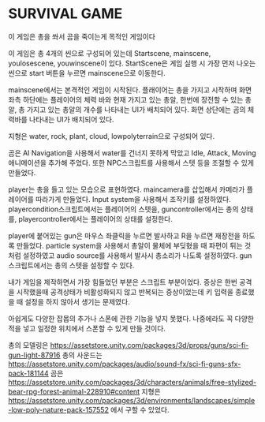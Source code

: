 # SURVIVAL GAME

이 게임은 총을 쏴서 곰을 죽이는게 목적인 게임이다

이 게임은 총 4개의 씬으로 구성되어 있는데 Startscene, mainscene, youlosescene, youwinscene이 있다.
StartScene은 게임 실행 시 가장 먼저 나오는 씬으로 start 버튼을 누르면 mainscene으로 이동한다.

mainscene에서는 본격적인 게임이 시작된다. 플래이어는 총을 가지고 시작하며 화면 좌측 하단에는 플레이어의 체력 바와 현재 가지고 있는 총알, 한번에 장전할 수 있는 총알, 총 가지고 있는 총알의 개수를 나타내는 UI가 배치되어 있다. 화면 상단에는 곰의 체력바를 나타내는 UI가 배치되어 있다.

지형은 water, rock, plant, cloud, lowpolyterrain으로 구성되어 있다. 

곰은 AI Navigation을 사용해서 water를 건너지 못하게 막았고 Idle, Attack, Moving애니메이션을 추가해 주었다. 또한 NPC스크립트를 사용해서 스텟 등을 조절할 수 있게 만들었다.

player는 총을 들고 있는 모습으로 표현하였다. maincamera를 삽입해서 카메라가 플레이어를 따라가게 만들었다. Input system을 사용해서 조작키를 설정하였다. playercondition스크립트에서는 플레이어의 스텟을, guncontroller에서는 총의 상태를, playercontroller에서는 플레이어의 상태를 설정한다.

player에 붙어있는 gun은 마우스 좌클릭을 누르면 발사하고 R을 누르면 재장전을 하도록 만들었다. particle system을 사용해서 총알이 물체에 부딪혔을 때 파편이 튀는 것처럼 설정하였고 audio source를 사용해서 발사시 총소리가 나도록 설정하였다. gun스크립트에서는 총의 스텟을 설정할 수 있다.

내가 게임을 제작하면서 가장 힘들었던 부분은 스크립트 부분이었다. 증상은 한번 공격을 시작했을때 공격상태가 비활성화되지 않고 반복되는 증상이었는데 키 입력을 종료했을 때 설정을 하지 않아서 생기는 문제였다.

아쉽게도 다양한 잡몹의 추가나 스폰에 관한 기능을 넣지 못했다. 나중에라도 꼭 다양한 적을 넣고 일정한 위치에서 스폰할 수 있게 만들 것이다.





총의 모델링은 https://assetstore.unity.com/packages/3d/props/guns/sci-fi-gun-light-87916
총의 사운드는 https://assetstore.unity.com/packages/audio/sound-fx/sci-fi-guns-sfx-pack-181144
곰은 https://assetstore.unity.com/packages/3d/characters/animals/free-stylized-bear-rpg-forest-animal-228910#content
지형은 https://assetstore.unity.com/packages/3d/environments/landscapes/simple-low-poly-nature-pack-157552 에서 구할 수 있었다.
